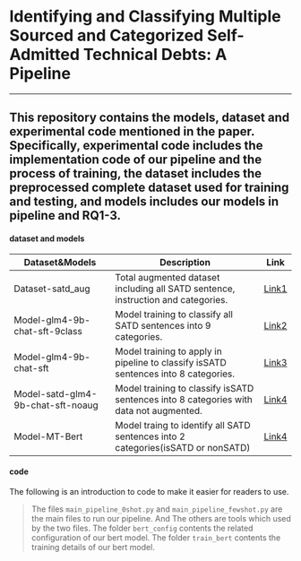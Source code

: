 # Identifying and Classifying Multiple Sourced and Categorized Self-Admitted Technical Debts: A Pipeline
---
This  repository contains the models, dataset and experimental code mentioned in the paper. Specifically, experimental code includes the implementation code of our pipeline and the process of training, the dataset includes the preprocessed complete dataset used for training and testing, and models includes our models in pipeline and RQ1-3.
---
#### dataset and models

| Dataset&Models| Description | Link |
| ----------- | ----------- | --------- |
| Dataset-satd_aug | Total augmented dataset including all SATD sentence, instruction and categories. | [Link1](https://huggingface.co/datasets/chaos1203/satd_aug) |
| Model-glm4-9b-chat-sft-9class | Model training to classify all SATD sentences into 9 categories. | [Link2](https://huggingface.co/chaos1203/satd-glm4-9b-chat-sft-9class) |
| Model-glm4-9b-chat-sft | Model training to apply in pipeline to classify isSATD sentences into 8 categories. | [Link3](https://huggingface.co/chaos1203/satd-glm4-9b-chat-sft) |
| Model-satd-glm4-9b-chat-sft-noaug | Model training to classify isSATD sentences into 8 categories with data not augmented. | [Link4](https://huggingface.co/chaos1203/satd-glm4-9b-chat-sft-noaug) |
| Model-MT-Bert | Model traing to identify all SATD sentences into 2 categories(isSATD or nonSATD) | [Link4](https://box.nju.edu.cn/f/a9455caeac9547159ff2/?dl=1) |

#### code
The following is an introduction to code to make it easier for readers to use.
> The files `main_pipeline_0shot.py` and `main_pipeline_fewshot.py` are the main files to run our pipeline. And The others are tools which used by the two files. The folder `bert_config` contents the related configuration of our bert model. The folder `train_bert` contents the training details of our bert model.



